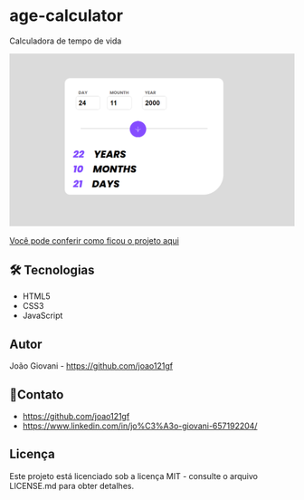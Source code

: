 # age-calculator
 Calculadora de tempo de vida


![Imagem do projeto](./elements/age.png)


[Você pode conferir como ficou o projeto aqui](https://joao121gf.github.io/age-calculator/)


## 🛠 Tecnologias
* HTML5
* CSS3
* JavaScript


## Autor
João Giovani - https://github.com/joao121gf

## 💬Contato
* https://github.com/joao121gf
* https://www.linkedin.com/in/jo%C3%A3o-giovani-657192204/

## Licença
Este projeto está licenciado sob a licença MIT - consulte o arquivo LICENSE.md para obter detalhes.


